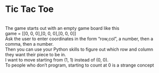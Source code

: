 # Tic Tac Toe

<br/>The game starts out with an empty game board like this
<br/>game = [[0, 0, 0],[0, 0, 0],[0, 0, 0]]
<br/>Ask the user to enter coordinates in the form “row,col”, a number, then a comma, then a number.
<br/>Then you can use your Python skills to figure out which row and column they want their piece to be in.
<br/>I want to move starting from (1, 1) instead of (0, 0).
<br/>To people who don’t program, starting to count at 0 is a strange concept
